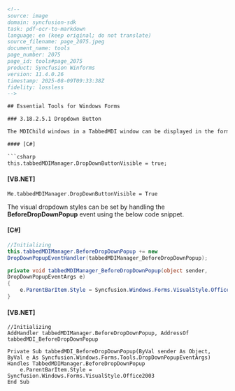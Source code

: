```html
<!-- 
source: image
domain: syncfusion-sdk
task: pdf-ocr-to-markdown
language: en (keep original; do not translate)
source_filename: page_2075.jpeg
document_name: tools
page_number: 2075
page_id: tools#page_2075
product: Syncfusion Winforms
version: 11.4.0.26
timestamp: 2025-08-09T09:33:38Z
fidelity: lossless
-->

## Essential Tools for Windows Forms

### 3.18.2.5.1 Dropdown Button

The MDIChild windows in a TabbedMDI window can be displayed in the form of a dropdown by enabling the **DropDownButtonVisible** property.

#### [C#]

```csharp
this.tabbedMDIManager.DropDownButtonVisible = true;
```

#### [VB.NET]

```vbnet
Me.tabbedMDIManager.DropDownButtonVisible = True
```

The visual dropdown styles can be set by handling the **BeforeDropDownPopup** event using the below code snippet.

#### [C#]

```csharp
//Initializing
this.tabbedMDIManager.BeforeDropDownPopup += new
DropDownPopupEventHandler(tabbedMDIManager_BeforeDropDownPopup);

private void tabbedMDIManager_BeforeDropDownPopup(object sender,
DropDownPopupEventArgs e)
{
    e.ParentBarItem.Style = Syncfusion.Windows.Forms.VisualStyle.Office2003;
}
```

#### [VB.NET]

```vbnet
//Initializing
AddHandler tabbedMDIManager.BeforeDropDownPopup, AddressOf
tabbedMDI_BeforeDropDownPopup

Private Sub tabbedMDI_BeforeDropDownPopup(ByVal sender As Object,
ByVal e As Syncfusion.Windows.Forms.Tools.DropDownPopupEventArgs)
Handles TabbedMDIManager.BeforeDropDownPopup
    e.ParentBarItem.Style = Syncfusion.Windows.Forms.VisualStyle.Office2003
End Sub
```
```